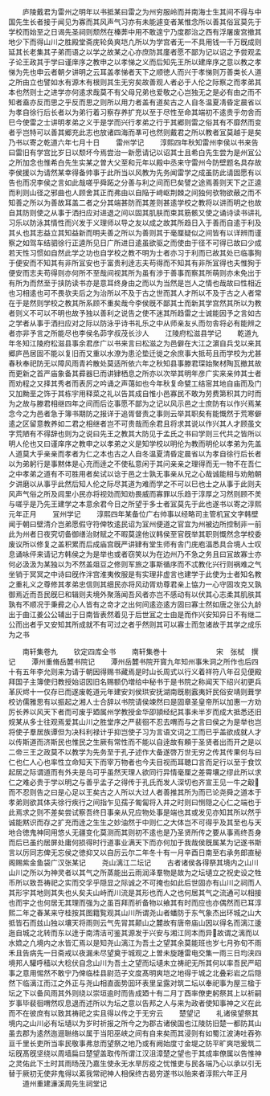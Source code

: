 <!-- { "loadSidebar": true } -->
　　庐陵戴君为雷州之明年以书抵某曰雷之为州穷服岭而并南海士生其间不得与中国先生长者接于闻见为寡而其风声气习亦有未能遽变者某惟念所以善其俗冝莫先于学校而始至之日谒先圣祠则颓然在榛莾中用不敢遑宁乃度郡治之西有浮屠废宫撤其地少下而得山川之胜殿堂斋庑轮奂爽垲凢所以为学宫者无一不具用钱一千万旣成则延其长老集其子弟而语之以学之故某之心亦庶防其廑者愿不鄙为记以诏之予尝观孟子论王政其于学曰谨庠序之教申之以孝悌之义而后知先王所以建庠序之意以教之孝悌为先也申云者朝夕讲明之云耳盖孝悌者天下之顺徳人而兴于孝悌则万善类长人道之所由立也譬如水有源木有根则其生无穷矣故善观人者必于人伦之际察之而孝弟其本也然则士之进学亦何逺求哉莫不有父母兄弟也爱敬之心岂独无之是必有由之而不知者盍亦反而思之乎反而思之则所以用力者盖有道矣古之人自冬温夏凊昏定晨省以为孝自徐行后长者以为弟行着习察存养扩充以至于尽性至命其端初不逺贵乎勿舎而巳今使雷之士讲明孝弟之义于是学而兴行孝弟之行于其郷则雷之俗其有不靡然而变者乎岂特可以善其郷充此志也放诸四海而凖可也然则戴君之所以教者冝莫越于是矣乃书以寄之乾道六年七月十日
　　雷州学记
　　淳熙四年秋知雷州李侯以书来告曰雷旧有学宫比岁日以颓坏今焉尝治一新愿请记以诏其士且希白先生尝为是州冝公之所加念也惟希白先生实某之曽大父至和元年以殿中丞来守雷州今防壁题名具存故李侯援以为请然某幸得备帅事于此所当以风教为先务闻雷学之成虽防此请固愿有以告也而况李侯之言如此哉嗟乎舜跖之分善与利之间而巳矣譬之途焉善则天下之正逵而利则山径之邪曲也人顾舍其正而弗由以自陥于﨑岖荆棘之间独何欤物欲蔽之而不知善之所以为善故耳盖二者之分其端甚防而其差则甚逺学校之教将以讲而明之也故自其防则使之从事于洒扫应对进退之间以固其肌肤而束其筋骸又使之诵诗读书讲礼习乐以防泳其情性而兴发于义理师以导之友以成之故其所趋日入于善而自逺于利及其乆也其志益立其知益新而明夫善之所以为善则其于毫厘疑似之间皆有以详辨而谨察之如驾车结驷徐行正逵所见日广所进日逺虽欲驱之而使由于径不可得已故曰少成若天性习惯如自然此学之功也自学校之教不明为士者亦习于利而已故其处已临事狥于便安而不知其有非所冝安也于富贵利逹志夫苟得而不知其有非所冝得也夫惟狥于便安而志夫苟得则亦何所不至哉间视其所为虽有渉于善事而察其所萌则亦未免出于有所为而然至于挟防读书亦是意耳终身由之而以为当然是岂人之情也哉故曰性相近也习相逺也可不畏欤夫后之为治所以不及于古之世而其人才所以不及于古之人者常在于是然则学校之教其所系顾不重矣哉今李侯旣不鄙其士而新其学宫然其所以为教者则义不可以不明也故予独以善利之说告之使不迷其所趋雷之士诚能因予之言如古之学者从事于洒扫应对之际以防泳乎诗书礼乐之中从师亲友乆而勿舎将必有能辨之者亦非予言之所能尽也李侯名茆字叔茂长沙人
　　江陵府松滋县学记
　　乾道九年冬知江陵府松滋县事余君彦广以书来言曰松滋之为邑僻在大江之濵自兵戈以来其郷庐邑居固不能以复旧而又重以水潦为患沦垫迁徙之余庶事大抵苟且而学校为尤甚春秋奉祀防无以障风雨青衿散处莫适所依六年之秋知县事滕君琛始聚材陶瓦撤其故而更新之首严庙象备其彛器巳而讲肄栖息之所亦以次举其明年彦广实来亲帅其士者而劝程之又择其秀者而表厉之吟诵之声蔼如也今年秋复命甓工结宻其地自庙而及门又加黝垩之饰于其栋宇用释菜之礼以告其成自惟小邑寡民不敢为劳费第积其力时而为之故与滕君相继四年之间而后讫事愿不鄙为之记以风示邑之士庶防有以作兴焉某念今之为邑者急于簿书期防之报详于追胥督责之事则云举其职矣有能慨然于荒寒僻逺之区留意教养如二君之相继者岂不可贵哉而余君且将求其说以作兴其人才顾虽文字荒陋有不得辞也则为之说曰先王之教其大防见于孟氏之书曰学则三代共之皆所以明人伦也又曰谨庠序之教申之以孝弟之义是知学校以明伦为教而明伦以孝弟为先盖人道莫大乎亲亲而孝者为仁之本也古之人自冬温夏清昏定晨省以为孝自徐行后长者以为弟躬行是事黙体是心充而逹之不使私意闲于其问亲亲之理得而无一物不在吾仁之中孝弟之道有不可胜用者矣试以谂于邑之士孰无事亲从兄之心哉诚能相与劝勉朝夕讲磨以从事乎此然后知人伦之际尽其道为难而学之不可以巳也士之从事于此则夫风声气俗之所及闾里小民亦将视効而知劝畏威而寡罪以乐趋于淳厚之习然则顾不羙与嗟乎是乃先王建学之本意余君今日之所望于多士者冝莫先于此也遂书以寄之淳熙元年正月
　　冝州学记
　　淳熙四年某备位广右帅事以经略司主管机冝文字韩壁闻于朝曰壁清介岂弟愿假守符俾牧逺民诏为冝州便道之官宜为州被边所控制非一前此为州者日夜究切备御缮治财赋之不暇莫遑他议韩侯至官旣举其职则慨然念学校委废议所以修复之盖积累而后成庙宫旣严讲肄有堂生师有舎门庑庖湢悉具合境人士叹息诵咏伻来请记方韩侯之为是举也或者窃笑以为在边州乃不急之务且曰冝故寡士亦何必汲汲为某独以为不然盖爼豆之修则军旅之事斯循序而不忒教化兴行则祸难之气坐销于冥冥之中诗曰旣作泮宫淮夷攸服是有实理非虚言也建学于此使为士者知名教之重礼义之尊修其孝弟忠信则其细民亦将风动胥劝尊君亲上恊力一心守固攻克又孰御焉近而吾民旣巳和辑则夫境外聚落闻吾风者亦岂不感动有以伏其心志柔其肌肤其孰有不顺况于秉彛之心人皆有之竒才之出何间逺迩逺方固曰寡士然如唐之张公九龄出于曲江姜公公辅出于日南皆表然着见于后世冝之士由是而作兴安知异日不有继二公而出者乎又安知其所成就不有可过之者乎然则其可以寡士而忽诸故于其学之成乐为之书











　　南轩集卷九
　　钦定四库全书
　　南轩集巻十　　　　　　　宋　张栻　撰记
　　潭州重脩岳麓书院记
　　潭州岳麓书院开寳九年知州事朱洞之所作也后四十有五年李允则来为请于朝因得赐书藏焉是时山长周式以行义着祥符八年召见便殿拜国子主簿使归教授始诏因旧名赐额仍増给中秘书于是书院之称闻天下绍兴初更兵革灰烬十一仅存已而遂废乾道元年建安刘侯珙安抚湖南旣剔蠧夷奸民俗安靖则葺学校访儒雅思有以振起之湘人士合辞以书院请侯竦然曰是固章圣皇帝所以加惠一方劝厉长养以风天下者而可废乎廼属州学教授金华卲頴经纪其事未半岁而成大抵悉还旧规某从多士往观焉爱其山川之胜堂序之严裴徊不忍去喟而与之言曰侯之为是举也岂将使子羣居族谭但为决科利禄计乎抑岂使子习为言语文词之工而已乎盖欲成就人才以传斯道而济斯民也惟民之生厥有常性而不能以自逹故有頼于圣贤者出而开之是以二帝三王之政莫不以教学为先务至于孔子述作大备遂啓万世无穷之传其传果何与曰仁也仁人心也率性立命知天下而宰万物者也今夫目视而耳聴口言而足行以至于食饮起居之际谓道而有外夫是乌可乎虽然天理人欲同行异情毫厘之差霄壤之缪此所以求仁之难必贵于学以明之与善乎孟子之得传于孔氏而发人深切也齐宣王见一牛之觳而不忍则告之曰是心足以王矣古之人所以大过人者善推其所为而已论尧舜之道本于孝弟则欲其体夫徐行疾行之间指乍见孺子匍匐将入井之时则曰恻隠之心仁之端也于此焉求之则不差矣尝试察吾终日事亲从兄应物处事是端也其或发见亦知其所以然乎诚能黙识而存之扩充而逹之生生之妙油然于中则仁之大体岂不可得乎及其至也与天地合徳鬼神同用悠乆无疆变化莫测而其则初不逺也是乃圣贤所传之要从事焉终吾身而后已虽约居屏处庸何损得时行道事业满天下而亦何加于我哉侯旣属某为记遂书斯言以厉同志俾无忘侯之徳抑又以自厉云尔二年冬十有一月辛酉日南至右承务郎直秘阁赐紫金鱼袋广汉张某记
　　尧山漓江二坛记
　　古者诸侯各得祭其境内之山川山川之所以为神灵者以其气之所蒸能出云雨润泽羣物是故为之坛壝立之祝史设之牲币所以致吾祷祀之实而交孚乎隠显之际诚之不可掩也如此后世固亦有山川之祠而人其形宇其地则其失也乆矣夫山峙而川流是其形也而人之也何居其气之流通可以相接也而宇之也何居无其理而强为之虽百拜而祈备物以飨其有时而应也亦偶然而已耳淳熙二年之春某来守桂按其图籍覧观其山川所谓尧山者蟠防于东气象杰出环城之山大抵皆石而兹山独以壤天将雨则云气先冐其颠山之麓故有唐帝庙山因以得名而漓江逶迤自城之北转而东以逹于南清洁可鉴其源发于兴安与湘江同本而异故谓之漓而以水嫓之凢境内之水皆汇焉以是知尧山漓江为吾土之望其余莫能班也岁七月弥旬不雨禾且告病先一日斋戒以夜漏未尽望奠于城观之上曽未旋踵雷电交集一雨三日均浃四境邦人驩呼穑以大稔伏自念山川为吾土之望而坛壝未立祷祀无所其何以率吾民严昭事之意用惕然不敢宁乃俾临桂县尉范子文度髙明爽垲之地得于城之北叠彩岩之后隠然下临漓江而江之外正与尧山相直面势囬环表里呈露对筑二坛以奉祀事为屋三楹于坛之下以备风雨其外则绕以崇垣逾时而告成廼十有二月丁酉率僚吏躬祭其上以祈嗣岁事毕裴徊喟然叹息退而述所以为坛之意以告邦之人与来为政者使知事神之义在此而不在彼庶有以致其祷祀之实且得以传之于无穷云
　　楚望记
　　礼诸侯望祭其境内之山川必有坛壝以为岁时祈报之所今之为郡古诸侯国也江陵防旧楚一都防其山虽去郡为逺然迤逦聮络以属于当阳巫峡之间有自来矣而其浸则有如蜀江波涛吐吞弥亘千里长吏所当率民敬事弗怠而望祭之地乃或有阙始度寸金堤之防平旷爽垲爰筑二坛旣髙旣坚绕以周墙扁曰楚望盖取传所谓江汉沮漳楚之望也于其成率僚属以告惟神之灵佑此下土时其雨旸茂乃嘉生使永无水旱厉疫之忧惟吏与民各端乃心以承以引无替于厥初无使非鬼得以紊我常祀神人相保终古曷穷遂书以贻来者淳熙六年正月
　　道州重建濓溪周先生祠堂记
